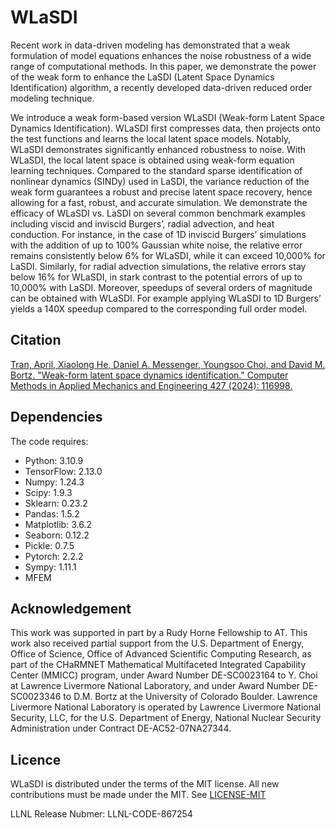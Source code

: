 # WLaSDI
Recent work in data-driven modeling has demonstrated that a weak formulation of model equations enhances the noise robustness of a wide range of computational methods. In this paper, we demonstrate the power of the weak form to enhance the LaSDI (Latent Space Dynamics Identification) algorithm, a recently developed data-driven reduced order modeling technique.

We introduce a weak form-based version WLaSDI (Weak-form Latent Space Dynamics Identification). WLaSDI first compresses data, then projects onto the test functions and learns the local latent space models. Notably, WLaSDI demonstrates significantly enhanced robustness to noise. With WLaSDI, the local latent space is obtained using weak-form equation learning techniques. Compared to the standard sparse identification of nonlinear dynamics (SINDy) used in LaSDI, the variance reduction of the weak form guarantees a robust and precise latent space recovery, hence allowing for a fast, robust, and accurate simulation. We demonstrate the efficacy of WLaSDI vs. LaSDI on several common benchmark examples including viscid and inviscid Burgers’, radial advection, and heat conduction. For instance, in the case of 1D inviscid Burgers’ simulations with the addition of up to 100% Gaussian white noise, the relative error remains consistently below 6% for WLaSDI, while it can exceed 10,000% for LaSDI. Similarly, for radial advection simulations, the relative errors stay below 16% for WLaSDI, in stark contrast to the potential errors of up to 10,000% with LaSDI. Moreover, speedups of several orders of magnitude can be obtained with WLaSDI. For example applying WLaSDI to 1D Burgers’ yields a 140X speedup compared to the corresponding full order model.

## Citation
[Tran, April, Xiaolong He, Daniel A. Messenger, Youngsoo Choi, and David M. Bortz. "Weak-form latent space dynamics identification." Computer Methods in Applied Mechanics and Engineering 427 (2024): 116998.](https://doi.org/10.1016/j.cma.2024.116998)

## Dependencies

The code requires:
* Python: 3.10.9
* TensorFlow: 2.13.0
* Numpy: 1.24.3
* Scipy: 1.9.3
* Sklearn: 0.23.2
* Pandas: 1.5.2
* Matplotlib: 3.6.2
* Seaborn: 0.12.2
* Pickle: 0.7.5
* Pytorch: 2.2.2
* Sympy: 1.11.1
* MFEM


## Acknowledgement
This work was supported in part by a Rudy Horne Fellowship to AT. This work also received partial support from the U.S. Department of Energy, Office of Science, Office of Advanced Scientific Computing Research, as part of the CHaRMNET Mathematical Multifaceted Integrated Capability Center (MMICC) program, under Award Number DE-SC0023164 to Y. Choi at Lawrence Livermore National Laboratory, and under Award Number DE-SC0023346 to D.M. Bortz at the University of Colorado Boulder. Lawrence Livermore National Laboratory is operated by Lawrence Livermore National Security, LLC, for the U.S. Department of Energy, National Nuclear Security Administration under Contract DE-AC52-07NA27344.

## Licence
WLaSDI is distributed under the terms of the MIT license. All new contributions must be made under the MIT. See
[LICENSE-MIT](https://github.com/MathBioCU/WLaSDI/blob/main/LICENSE-MIT)

LLNL Release Nubmer: LLNL-CODE-867254
